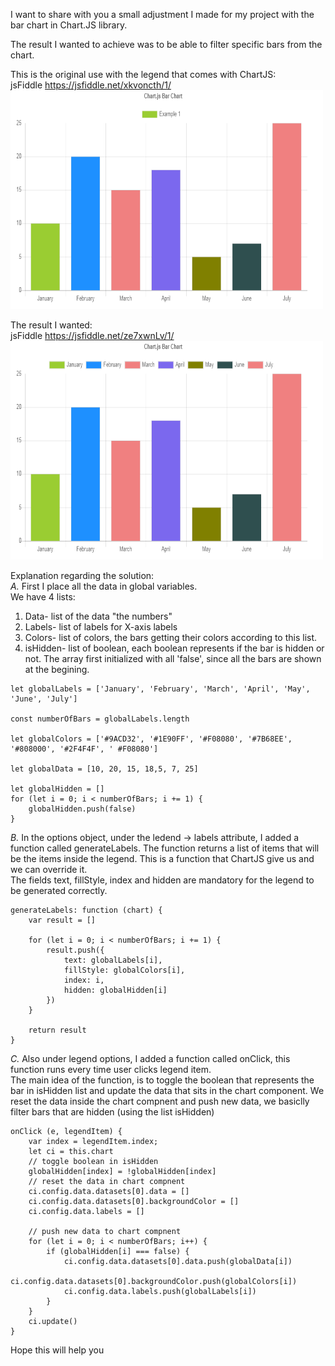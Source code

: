 I want to share with you a small adjustment I made for my project with the bar chart in Chart.JS library.  
  
The result I wanted to achieve was to be able to filter specific bars from the chart.  
  
This is the original use with the legend that comes with ChartJS:  
jsFiddle https://jsfiddle.net/xkvoncth/1/  
<img src="images/1.gif" width="500" height="350" />
  
The result I wanted:  
jsFiddle https://jsfiddle.net/ze7xwnLv/1/  
<img src="images/2.gif" width="500" height="350" />
  
Explanation regarding the solution:  
*A.* First I place all the data in global variables.  
We have 4 lists:
  1. Data- list of the data "the numbers"
  2. Labels- list of labels for X-axis labels
  3. Colors- list of colors, the bars getting their colors according to this list.
  4. isHidden- list of boolean, each boolean represents if the bar is hidden or not. The array first initialized with all 'false', since all the bars are shown at the begining.

```
let globalLabels = ['January', 'February', 'March', 'April', 'May', 'June', 'July']

const numberOfBars = globalLabels.length

let globalColors = ['#9ACD32', '#1E90FF', '#F08080', '#7B68EE', '#808000', '#2F4F4F', '	#F08080']

let globalData = [10, 20, 15, 18,5, 7, 25]

let globalHidden = []
for (let i = 0; i < numberOfBars; i += 1) {
	globalHidden.push(false)
}
```

*B.* In the options object, under the ledend -> labels attribute, I added a function called generateLabels. The function returns a list of items that will be the items inside the legend. This is a function that ChartJS give us and we can override it.  
The fields text, fillStyle, index and hidden are mandatory for the legend to be generated correctly.  
  
```
generateLabels: function (chart) {
	var result = []

	for (let i = 0; i < numberOfBars; i += 1) {
		result.push({
			text: globalLabels[i],
			fillStyle: globalColors[i],
			index: i,
			hidden: globalHidden[i]
		})
	}

	return result
}
```

*C.* Also under legend options, I added a function called onClick, this function runs every time user clicks legend item.  
     The main idea of the function, is to toggle the boolean that represents the bar in isHidden list and update the data that sits in the chart component. We reset the data inside the chart compnent and push new data, we basiclly filter bars that are hidden (using the list isHidden)  
  
```
onClick (e, legendItem) {
	var index = legendItem.index;
	let ci = this.chart
	// toggle boolean in isHidden
	globalHidden[index] = !globalHidden[index]
	// reset the data in chart compnent
	ci.config.data.datasets[0].data = []
	ci.config.data.datasets[0].backgroundColor = []
	ci.config.data.labels = []

	// push new data to chart compnent
	for (let i = 0; i < numberOfBars; i++) {
		if (globalHidden[i] === false) {
			ci.config.data.datasets[0].data.push(globalData[i])
			ci.config.data.datasets[0].backgroundColor.push(globalColors[i])
			ci.config.data.labels.push(globalLabels[i])
		}
	}
	ci.update()
}
```
  
  
Hope this will help you
